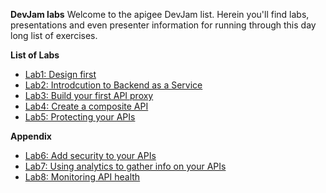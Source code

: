 **DevJam labs**
Welcome to the apigee DevJam list. Herein you'll find labs, presentations and even presenter information for running through this day long list of exercises.

**List of Labs**

 * [Lab1: Design first](./Lab_1_Designing_APIs_using_Swagger)
 * [Lab2: Introdcution to Backend as a Service](./Lab_2_Introduction_to_API_BaaS)
 * [Lab3: Build your first API proxy](./Lab_3_Building_a_simple_API_Proxy)
 * [Lab4: Create a composite API](./Lab_4_Creating_Composite_APIs)
 * [Lab5: Protecting your APIs](./Lab_5_Protecting_APIs)

**Appendix**
 * [Lab6: Add security to your APIs](./Lab_6_Securing_APIs)
 * [Lab7: Using analytics to gather info on your APIs](./Lab_7_Creating_Custom_Reports)
 * [Lab8: Monitoring API health](./Lab_8_Monitoring_your_API_Health)
